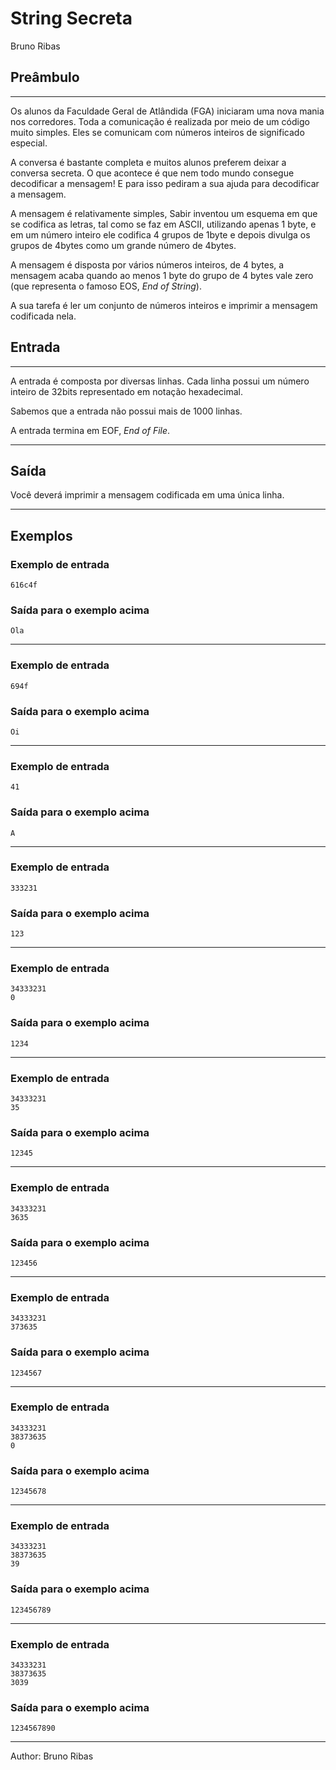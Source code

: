# String Secreta

Bruno Ribas

## Preâmbulo

---

Os alunos da Faculdade Geral de Atlândida (FGA) iniciaram uma nova mania nos corredores. Toda a comunicação é realizada por meio de um código muito simples. Eles se comunicam com números inteiros de significado especial.

A conversa é bastante completa e muitos alunos preferem deixar a conversa secreta. O que acontece é que nem todo mundo consegue decodificar a mensagem! E para isso pediram a sua ajuda para decodificar a mensagem.

A mensagem é relativamente simples, Sabir inventou um esquema em que se codifica as letras, tal como se faz em ASCII, utilizando apenas 1 byte, e em um número inteiro ele codifica 4 grupos de 1byte e depois divulga os grupos de 4bytes como um grande número de 4bytes.

A mensagem é disposta por vários números inteiros, de 4 bytes, a mensagem acaba quando ao menos 1 byte do grupo de 4 bytes vale zero (que representa o famoso EOS, _End of String_).

A sua tarefa é ler um conjunto de números inteiros e imprimir a mensagem codificada nela.

## Entrada

---

A entrada é composta por diversas linhas. Cada linha possui um número inteiro de 32bits representado em notação hexadecimal.

Sabemos que a entrada não possui mais de 1000 linhas.

A entrada termina em EOF, _End of File_.

---

## Saída

Você deverá imprimir a mensagem codificada em uma única linha.

---

## Exemplos

### Exemplo de entrada

    616c4f

### Saída para o exemplo acima

    Ola

---

### Exemplo de entrada

    694f

### Saída para o exemplo acima

    Oi

---

### Exemplo de entrada

    41

### Saída para o exemplo acima

    A

---

### Exemplo de entrada

    333231

### Saída para o exemplo acima

    123

---

### Exemplo de entrada

    34333231
    0

### Saída para o exemplo acima

    1234

---

### Exemplo de entrada

    34333231
    35

### Saída para o exemplo acima

    12345

---

### Exemplo de entrada

    34333231
    3635

### Saída para o exemplo acima

    123456

---

### Exemplo de entrada

    34333231
    373635

### Saída para o exemplo acima

    1234567

---

### Exemplo de entrada

    34333231
    38373635
    0

### Saída para o exemplo acima

    12345678

---

### Exemplo de entrada

    34333231
    38373635
    39

### Saída para o exemplo acima

    123456789

---

### Exemplo de entrada

    34333231
    38373635
    3039

### Saída para o exemplo acima

    1234567890

---

Author: Bruno Ribas
